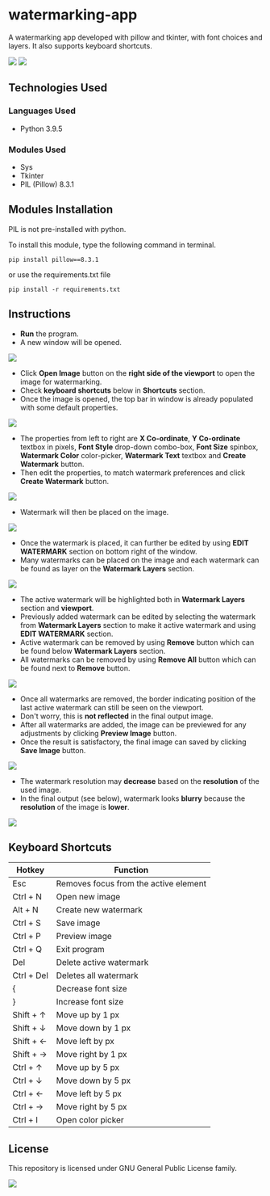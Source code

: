 # watermarking-app
A watermarking app developed with pillow and tkinter, with font choices and layers. It also supports keyboard shortcuts.

![](https://img.shields.io/badge/python-v3.9.5-blue) ![](https://img.shields.io/badge/Pillow-v8.3.1-yellowgreen)

## Technologies Used
### Languages Used
* Python 3.9.5

### Modules Used
* Sys
* Tkinter
* PIL (Pillow) 8.3.1

## Modules Installation
PIL is not pre-installed with python.

To install this module, type the following command in terminal.

```
pip install pillow==8.3.1
```
or use the requirements.txt file

```
pip install -r requirements.txt
```

## Instructions
* **Run** the program.
* A new window will be opened.

![](https://github.com/Gokul-Atom/watermarking-app/blob/main/Screenshots/screenshot%2001.png)

* Click **Open Image** button on the **right side of the viewport** to open the image for watermarking.
* Check **keyboard shortcuts** below in **Shortcuts** section.
* Once the image is opened, the top bar in window is already populated with some default properties.

![](https://github.com/Gokul-Atom/watermarking-app/blob/main/Screenshots/screenshot%2002.png)

* The properties from left to right are **X Co-ordinate**, **Y Co-ordinate** textbox in pixels, **Font Style** drop-down combo-box, **Font Size** spinbox, **Watermark Color** color-picker, **Watermark Text** textbox and **Create Watermark** button.
* Then edit the properties, to match watermark preferences and click **Create Watermark** button.

![](https://github.com/Gokul-Atom/watermarking-app/blob/main/Screenshots/screenshot%2003.png)

* Watermark will then be placed on the image.

![](https://github.com/Gokul-Atom/watermarking-app/blob/main/Screenshots/screenshot%2004.png)

* Once the watermark is placed, it can further be edited by using **EDIT WATERMARK** section on bottom right of the window.
* Many watermarks can be placed on the image and each watermark can be found as layer on the **Watermark Layers** section.

![](https://github.com/Gokul-Atom/watermarking-app/blob/main/Screenshots/screenshot%2005.png)

* The active watermark will be highlighted both in **Watermark Layers** section and **viewport**.
* Previously added watermark can be edited by selecting the watermark from **Watermark Layers** section to make it active watermark and using **EDIT WATERMARK** section.
* Active watermark can be removed by using **Remove** button which can be found below **Watermark Layers** section.
* All watermarks can be removed by using **Remove All** button which can be found next to **Remove** button.

![](https://github.com/Gokul-Atom/watermarking-app/blob/main/Screenshots/screenshot%2008.png)

* Once all watermarks are removed, the border indicating position of the last active watermark can still be seen on the viewport.
* Don't worry, this is **not reflected** in the final output image.
* After all watermarks are added, the image can be previewed for any adjustments by clicking **Preview Image** button.
* Once the result is satisfactory, the final image can saved by clicking **Save Image** button.

![](https://github.com/Gokul-Atom/watermarking-app/blob/main/Screenshots/screenshot%2006.png)

* The watermark resolution may **decrease** based on the **resolution** of the used image.
* In the final output (see below), watermark looks **blurry** because the **resolution** of the image is **lower**.

![](https://github.com/Gokul-Atom/watermarking-app/blob/main/Screenshots/screenshot%2007.png)

## Keyboard Shortcuts
Hotkey | Function
-|-
Esc | Removes focus from the active element
Ctrl + N | Open new image
Alt + N | Create new watermark
Ctrl + S | Save image
Ctrl + P | Preview image
Ctrl + Q | Exit program
Del | Delete active watermark
Ctrl + Del | Deletes all watermark
{ | Decrease font size
} | Increase font size
Shift + &uarr; | Move up by 1 px
Shift + &darr; | Move down by 1 px
Shift + &larr; | Move left by  px
Shift + &rarr; | Move right by 1 px
Ctrl + &uarr; | Move up by 5 px
Ctrl + &darr; | Move down by 5 px
Ctrl + &larr; | Move left by 5 px
Ctrl + &rarr; | Move right by 5 px
Ctrl + I | Open color picker

## License
This repository is licensed under GNU General Public License family.

![](https://img.shields.io/badge/License-GPL-color)
